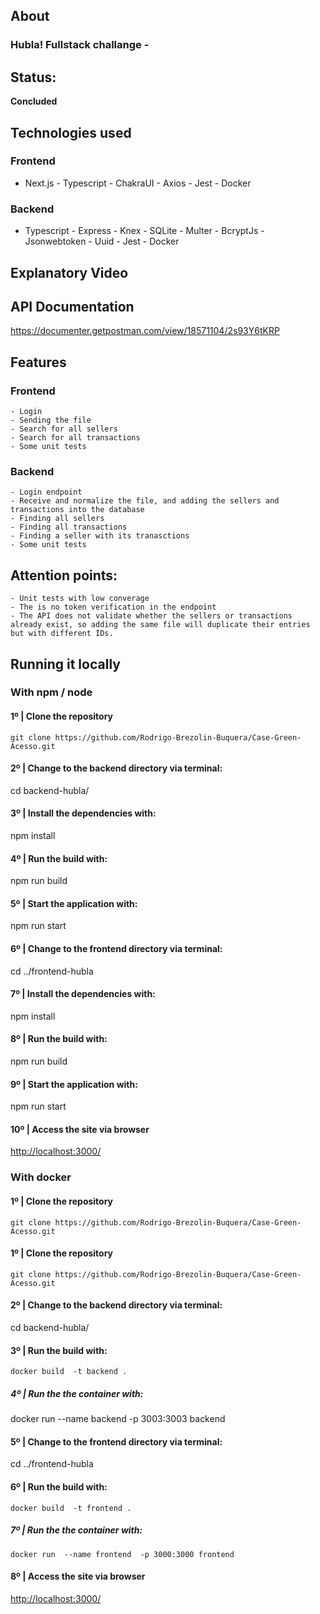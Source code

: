 
## About
### Hubla! Fullstack challange - 

## Status:
<b>Concluded</b>

## Technologies used

### Frontend 
- Next.js - Typescript - ChakraUI   - Axios  - Jest - Docker

### Backend 
- Typescript - Express  - Knex - SQLite - Multer - BcryptJs - Jsonwebtoken - Uuid - Jest - Docker

## Explanatory Video


## API Documentation 

<a href="https://documenter.getpostman.com/view/18571104/2s93Y6tKRP
">https://documenter.getpostman.com/view/18571104/2s93Y6tKRP
</a>

## Features
 ###  Frontend 
    - Login
    - Sending the file
    - Search for all sellers
    - Search for all transactions
    - Some unit tests
###  Backend 
    - Login endpoint
    - Receive and normalize the file, and adding the sellers and  transactions into the database
    - Finding all sellers
    - Finding all transactions
    - Finding a seller with its tranasctions
    - Some unit tests

## Attention points:

    - Unit tests with low converage 
    - The is no token verification in the endpoint
    - The API does not validate whether the sellers or transactions already exist, so adding the same file will duplicate their entries but with different IDs.

## Running it locally 

### With npm / node 

<h4>1º | Clone the repository </h4>

    git clone https://github.com/Rodrigo-Brezolin-Buquera/Case-Green-Acesso.git

<h4>2º | Change to the backend directory via terminal: </h4>

   cd backend-hubla/

<h4>3º | Install the dependencies with: </h4>

   npm install

<h4>4º | Run the build with: </h4>

   npm run build

<h4>5º | Start the application with: </h4>

   npm run start

<h4>6º | Change to the frontend directory via terminal: </h4>

   cd ../frontend-hubla

<h4>7º | Install the dependencies with: </h4>

   npm install

<h4>8º | Run the build with: </h4>

   npm run build   

<h4>9º | Start the application with: </h4>

   npm run start
 
 <h4>10º | Access the site via browser  </h4>
<a href="http://localhost:3000/">http://localhost:3000/</a>

### With docker
<h4>1º | Clone the repository </h4>

    git clone https://github.com/Rodrigo-Brezolin-Buquera/Case-Green-Acesso.git

<h4>1º | Clone the repository </h4>

    git clone https://github.com/Rodrigo-Brezolin-Buquera/Case-Green-Acesso.git

<h4>2º | Change to the backend directory via terminal: </h4>

   cd backend-hubla/

<h4>3º | Run the build with: </h4>

    docker build  -t backend .

<h5>4º | Run the the container with: </h5>

   docker run  --name backend  -p 3003:3003 backend

<h4>5º | Change to the frontend directory via terminal: </h4>

   cd ../frontend-hubla

<h4>6º | Run the build with: </h4>

    docker build  -t frontend .

<h5>7º | Run the the container with: </h5>

    docker run  --name frontend  -p 3000:3000 frontend

 <h4>8º | Access the site via browser  </h4>
<a href="http://localhost:3000/">http://localhost:3000/</a>